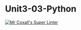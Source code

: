 # Unit3-03-Python
[![Mr Coxall's Super Linter](https://github.com/ICS3U-Programming-Kestrel-B/Unit3-03-Python/workflows/Mr%20Coxall's%20Super%20Linter/badge.svg)](https://github.com/ICS3U-Programming-Kestrel-B/Unit3-03-Python/actions/)
